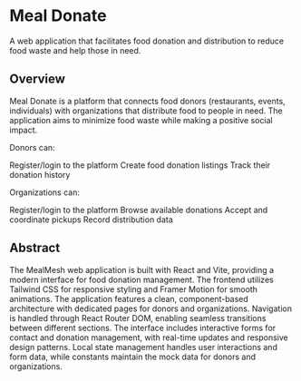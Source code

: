 # Meal Donate

A web application that facilitates food donation and distribution to reduce food waste and help those in need.

## Overview

Meal Donate is a platform that connects food donors (restaurants, events, individuals) with organizations that distribute food to people in need. The application aims to minimize food waste while making a positive social impact.

Donors can:

Register/login to the platform
Create food donation listings
Track their donation history

Organizations can:

Register/login to the platform
Browse available donations
Accept and coordinate pickups
Record distribution data

## Abstract

The MealMesh web application is built with React and Vite, providing a modern interface for food donation management. The frontend utilizes Tailwind CSS for responsive styling and Framer Motion for smooth animations. The application features a clean, component-based architecture with dedicated pages for donors and organizations. Navigation is handled through React Router DOM, enabling seamless transitions between different sections. The interface includes interactive forms for contact and donation management, with real-time updates and responsive design patterns. Local state management handles user interactions and form data, while constants maintain the mock data for donors and organizations.

